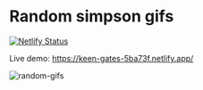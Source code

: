 
# Random simpson gifs

[![Netlify Status](https://api.netlify.com/api/v1/badges/0f9ca29d-404b-47bb-87ce-41543fb8bb34/deploy-status)](https://app.netlify.com/sites/keen-gates-5ba73f/deploys)

Live demo: https://keen-gates-5ba73f.netlify.app/


![random-gifs](https://user-images.githubusercontent.com/56647160/87235880-9a2e3980-c3e1-11ea-9c30-de068412ae06.gif)



